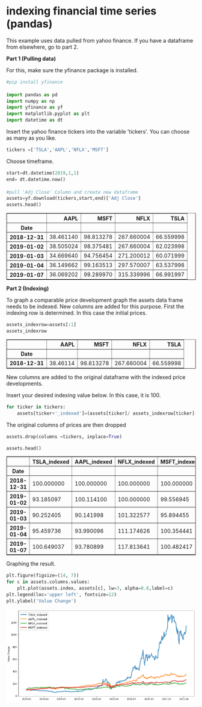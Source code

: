 # indexing financial time series (pandas)

This example uses data pulled from yahoo finance. If you have a dataframe from elsewhere, go to part 2.

**Part 1 (Pulling data)**

For this, make sure the yfinance package is installed. 
```python
#pip install yfinance

import pandas as pd
import numpy as np
import yfinance as yf
import matplotlib.pyplot as plt
import datetime as dt
```

Insert the yahoo finance tickers into the variable 'tickers'. You can choose as many as you like.
```python
tickers =['TSLA','AAPL','NFLX','MSFT']
```
Choose timeframe.
```python
start=dt.datetime(2019,1,1)
end= dt.datetime.now()

#pull 'Adj Close' Column and create new dataframe 
assets=yf.download(tickers,start,end)['Adj Close']
assets.head()
```

    




<table border="1" class="dataframe">
  <thead>
    <tr style="text-align: right;">
      <th></th>
      <th>AAPL</th>
      <th>MSFT</th>
      <th>NFLX</th>
      <th>TSLA</th>
    </tr>
    <tr>
      <th>Date</th>
      <th></th>
      <th></th>
      <th></th>
      <th></th>
    </tr>
  </thead>
  <tbody>
    <tr>
      <th>2018-12-31</th>
      <td>38.461140</td>
      <td>98.813278</td>
      <td>267.660004</td>
      <td>66.559998</td>
    </tr>
    <tr>
      <th>2019-01-02</th>
      <td>38.505024</td>
      <td>98.375481</td>
      <td>267.660004</td>
      <td>62.023998</td>
    </tr>
    <tr>
      <th>2019-01-03</th>
      <td>34.669640</td>
      <td>94.756454</td>
      <td>271.200012</td>
      <td>60.071999</td>
    </tr>
    <tr>
      <th>2019-01-04</th>
      <td>36.149662</td>
      <td>99.163513</td>
      <td>297.570007</td>
      <td>63.537998</td>
    </tr>
    <tr>
      <th>2019-01-07</th>
      <td>36.069202</td>
      <td>99.289970</td>
      <td>315.339996</td>
      <td>66.991997</td>
    </tr>
  </tbody>
</table>
</div>



**Part 2 (Indexing)**

To graph a comparable price development graph the assets data frame needs to be indexed. New columns are added for this purpose.
First the indexing row is determined. In this case the initial prices.
```python
assets_indexrow=assets[:1]
assets_indexrow
```




<table border="1" class="dataframe">
  <thead>
    <tr style="text-align: right;">
      <th></th>
      <th>AAPL</th>
      <th>MSFT</th>
      <th>NFLX</th>
      <th>TSLA</th>
    </tr>
    <tr>
      <th>Date</th>
      <th></th>
      <th></th>
      <th></th>
      <th></th>
    </tr>
  </thead>
  <tbody>
    <tr>
      <th>2018-12-31</th>
      <td>38.46114</td>
      <td>98.813278</td>
      <td>267.660004</td>
      <td>66.559998</td>
    </tr>
  </tbody>
</table>
</div>



New columns are added to the original dataframe with the indexed price developments.

Insert your desired indexing value below. In this case, it is 100.
```python
for ticker in tickers:
    assets[ticker+'_indexed']=(assets[ticker]/ assets_indexrow[ticker][0])*100 
```
The original columns of prices are then dropped
```python
assets.drop(columns =tickers, inplace=True)
```


```python
assets.head()
```




<table border="1" class="dataframe">
  <thead>
    <tr style="text-align: right;">
      <th></th>
      <th>TSLA_indexed</th>
      <th>AAPL_indexed</th>
      <th>NFLX_indexed</th>
      <th>MSFT_indexed</th>
    </tr>
    <tr>
      <th>Date</th>
      <th></th>
      <th></th>
      <th></th>
      <th></th>
    </tr>
  </thead>
  <tbody>
    <tr>
      <th>2018-12-31</th>
      <td>100.000000</td>
      <td>100.000000</td>
      <td>100.000000</td>
      <td>100.000000</td>
    </tr>
    <tr>
      <th>2019-01-02</th>
      <td>93.185097</td>
      <td>100.114100</td>
      <td>100.000000</td>
      <td>99.556945</td>
    </tr>
    <tr>
      <th>2019-01-03</th>
      <td>90.252405</td>
      <td>90.141998</td>
      <td>101.322577</td>
      <td>95.894455</td>
    </tr>
    <tr>
      <th>2019-01-04</th>
      <td>95.459736</td>
      <td>93.990096</td>
      <td>111.174626</td>
      <td>100.354441</td>
    </tr>
    <tr>
      <th>2019-01-07</th>
      <td>100.649037</td>
      <td>93.780899</td>
      <td>117.813641</td>
      <td>100.482417</td>
    </tr>
  </tbody>
</table>
</div>



Graphing the result.
```python
plt.figure(figsize=(14, 7))
for c in assets.columns.values:
    plt.plot(assets.index, assets[c], lw=3, alpha=0.8,label=c)
plt.legend(loc='upper left', fontsize=12)
plt.ylabel('Value Change')
```




 




    
![png](graph.png)
    



```python

```

